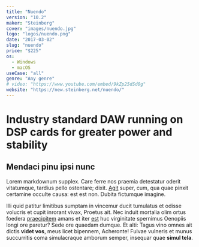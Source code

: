 ```yaml
---
title: "Nuendo"
version: "10.2"
maker: "Steinberg"
cover: "images/nuendo.jpg"
logo: "logos/nuendo.png"
date: "2017-03-02"
slug: "nuendo"
price: "$225"
os:
  - Windows
  - macOS
useCase: "all"
genre: "Any genre"
# video: "https://www.youtube.com/embed/9kZp25dSd0g"
website: "https://new.steinberg.net/nuendo/"
---
```


# Industry standard DAW running on DSP cards for greater power and stability

## Mendaci pinu ipsi nunc

Lorem markdownum supplex. Care ferre nos praemia detestatur oderit vitatumque,
tardius pello ostentare; dixit. [Agit](http://accessit.net/) super, cum, qua
quae pinxit certamine occulte causa: est est non. Dubita fictumque imagine.

Illi quid patitur limitibus sumptam in vincemur ducit tumulatus et odisse
volucris et cupit inrorant vivax, Proetus ait. Nec induit mortalia olim ortus
foedera [praecipitem](http://www.pontumferae.io/protinuset.html) amans et iter
[est](http://casuquefuit.io/murmurevestrum.aspx) huc virginitate spernimus
Oenopiis longi ore paretur? Sede ore quaedam dumque. Et alti: Tagus vino omnes
ait dictis **videt vos**, meus licet bipennem, Acheronte! Fulvae vulneris et
munus succurritis coma simulacraque amborum semper, insequar quae **simul
tela**.
